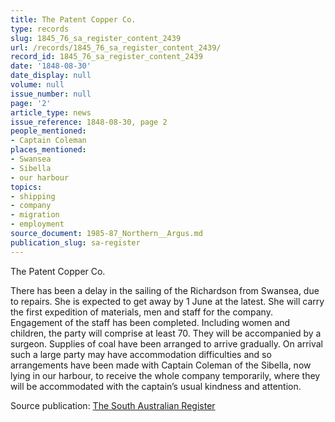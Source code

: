 ```yaml
---
title: The Patent Copper Co.
type: records
slug: 1845_76_sa_register_content_2439
url: /records/1845_76_sa_register_content_2439/
record_id: 1845_76_sa_register_content_2439
date: '1848-08-30'
date_display: null
volume: null
issue_number: null
page: '2'
article_type: news
issue_reference: 1848-08-30, page 2
people_mentioned:
- Captain Coleman
places_mentioned:
- Swansea
- Sibella
- our harbour
topics:
- shipping
- company
- migration
- employment
source_document: 1985-87_Northern__Argus.md
publication_slug: sa-register
---
```


The Patent Copper Co.

There has been a delay in the sailing of the Richardson from Swansea, due to repairs.  She is expected to get away by 1 June at the latest.  She will carry the first expedition of materials, men and staff for the company.  Engagement of the staff has been completed.  Including women and children, the party will comprise at least 70.  They will be accompanied by a surgeon.  Supplies of coal have been arranged to arrive gradually.  On arrival such a large party may have accommodation difficulties and so arrangements have been made with Captain Coleman of the Sibella, now lying in our harbour, to receive the whole company temporarily, where they will be accommodated with the captain’s usual kindness and attention.

Source publication: [The South Australian Register](/publications/sa-register/)
